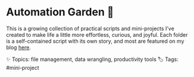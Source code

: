 # Automation Garden 🌿

This is a growing collection of practical scripts and mini-projects I've created to make life a little more effortless, curious, and joyful. Each folder is a self-contained script with its own story, and most are featured on my blog [here](https://alinaaleks.github.io/projects/).

✨ Topics: file management, data wrangling, productivity tools
🏷️ Tags: #mini-project
